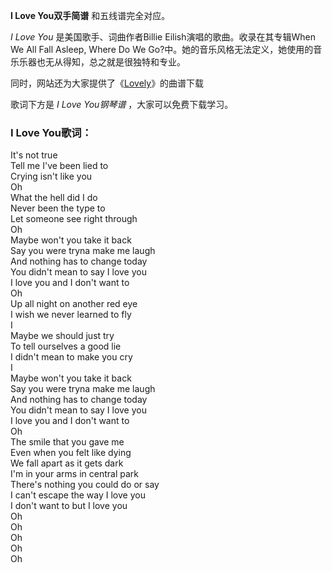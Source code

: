 

**I Love You双手简谱** 和五线谱完全对应。

_I Love You_ 是美国歌手、词曲作者Billie Eilish演唱的歌曲。收录在其专辑When We All Fall Asleep, Where
Do We Go?中。她的音乐风格无法定义，她使用的音乐乐器也无从得知，总之就是很独特和专业。

同时，网站还为大家提供了《[Lovely](Music-9170-Lovely-Billie-Eilish-with-Khalid.html
"Lovely")》的曲谱下载

歌词下方是 _I Love You钢琴谱_ ，大家可以免费下载学习。

### I Love You歌词：

It's not true  
Tell me I've been lied to  
Crying isn't like you  
Oh  
What the hell did I do  
Never been the type to  
Let someone see right through  
Oh  
Maybe won't you take it back  
Say you were tryna make me laugh  
And nothing has to change today  
You didn't mean to say I love you  
I love you and I don't want to  
Oh  
Up all night on another red eye  
I wish we never learned to fly  
I  
Maybe we should just try  
To tell ourselves a good lie  
I didn't mean to make you cry  
I  
Maybe won't you take it back  
Say you were tryna make me laugh  
And nothing has to change today  
You didn't mean to say I love you  
I love you and I don't want to  
Oh  
The smile that you gave me  
Even when you felt like dying  
We fall apart as it gets dark  
I'm in your arms in central park  
There's nothing you could do or say  
I can't escape the way I love you  
I don't want to but I love you  
Oh  
Oh  
Oh  
Oh  
Oh


